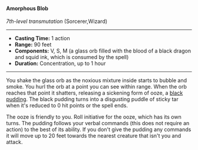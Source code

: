 #### Amorphous Blob
*7th-level transmutation* (Sorcerer,Wizard)
___
- **Casting Time:** 1 action
- **Range:** 90 feet
- **Components:** V, S, M (a glass orb filled with the blood of a black dragon and squid ink, which is consumed by the spell)
- **Duration:** Concentration, up to 1 hour
---
You shake the glass orb as the noxious mixture inside starts to bubble and smoke. You hurl the orb at a point you can see within range. When the orb reaches that point it shatters, releasing a sickening form of ooze, a [black pudding](/Creatures/BlackPudding.md). The black pudding turns into a disgusting puddle of sticky tar when it's reduced to 0 hit points or the spell ends.

The ooze is friendly to you. Roll initiative for the ooze, which has its own turns. The pudding follows your verbal commands (this does not require an action) to the best of its ability. If you don't give the pudding any commands it will move up to 20 feet towards the nearest creature that isn't you and attack.

